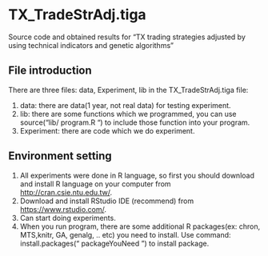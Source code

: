 # TX_TradeStrAdj.tiga
Source code and obtained results for “TX trading strategies adjusted by using technical indicators and genetic algorithms”

## File introduction

There are three files: data, Experiment, lib in the TX_TradeStrAdj.tiga file:
1. data: there are data(1 year, not real data) for testing experiment.
2. lib: there are some functions which we programmed, you can use source(“lib/ program.R “) to include those function into your program.
3. Experiment: there are code which we do experiment.

## Environment setting

1.	All experiments were done in R language, so first you should download and install R language on your computer from http://cran.csie.ntu.edu.tw/.
2.	Download and install RStudio IDE (recommend) from https://www.rstudio.com/. 
3.	Can start doing experiments.
4.	When you run program, there are some additional R packages(ex: chron, MTS,knitr, GA, genalg, .. etc) you need to install. Use command: install.packages(“ packageYouNeed ”) to install package.

